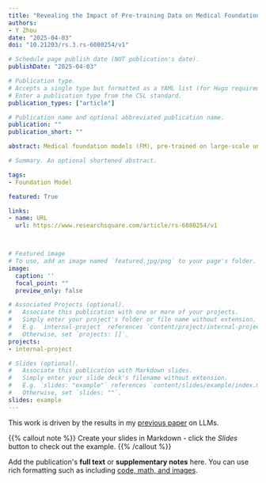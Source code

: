 ```yaml
---
title: "Revealing the Impact of Pre-training Data on Medical Foundation Models"
authors:
- Y Zhou
date: "2025-04-03"
doi: "10.21203/rs.3.rs-6080254/v1"

# Schedule page publish date (NOT publication's date).
publishDate: "2025-04-03"

# Publication type.
# Accepts a single type but formatted as a YAML list (for Hugo requirements).
# Enter a publication type from the CSL standard.
publication_types: ["article"]

# Publication name and optional abbreviated publication name.
publication: ""
publication_short: ""

abstract: Medical foundation models (FM), pre-trained on large-scale unlabelled data, have demonstrated robust performance and high efficiency when fine-tuned to various clinically relevant applications. However, the impact of pre-training data on medical FM performance such as generalisability and fairness, which form the foundation in fine-tuned models, remains unexplored. To address this, we sampled two large cohorts from two sites, Moorfields Eye Hospital (UK) and the Shanghai Diabetes Prevention Program (China), each containing 904,170 retinal images for FM pre-training. We developed parallel FMs using identical processes and compared their fairness and generalisability on downstream tasks with publicly available datasets and held-out data from each site. Our results demonstrate that, despite strong generalisability, medical FMs perform significantly better on downstream data that align with the pre-training data in approximately one-third of tasks. Additionally, age is a key metadata factor impacting FM fairness and generalisability in retinal images, whereas sex and ethnicity show no such impact. These findings advocate for an evidence-based approach to pre-training data selection and highlight the importance of transparency even for pre-training data, ultimately enhancing FM capabilities and guiding FM development and customised application in healthcare.

# Summary. An optional shortened abstract.

tags:
- Foundation Model

featured: True

links:
- name: URL
  url: https://www.researchsquare.com/article/rs-6080254/v1



# Featured image
# To use, add an image named `featured.jpg/png` to your page's folder. 
image:
  caption: ''
  focal_point: ""
  preview_only: false

# Associated Projects (optional).
#   Associate this publication with one or more of your projects.
#   Simply enter your project's folder or file name without extension.
#   E.g. `internal-project` references `content/project/internal-project/index.md`.
#   Otherwise, set `projects: []`.
projects:
- internal-project

# Slides (optional).
#   Associate this publication with Markdown slides.
#   Simply enter your slide deck's filename without extension.
#   E.g. `slides: "example"` references `content/slides/example/index.md`.
#   Otherwise, set `slides: ""`.
slides: example
---
```


This work is driven by the results in my [previous paper](/publication/conference-paper/) on LLMs.

{{% callout note %}}
Create your slides in Markdown - click the *Slides* button to check out the example.
{{% /callout %}}

Add the publication's **full text** or **supplementary notes** here. You can use rich formatting such as including [code, math, and images](https://docs.hugoblox.com/content/writing-markdown-latex/).
